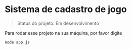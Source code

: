 # Sistema de cadastro de jogo

> Status do projeto: Em desenvolvimento

Para rodar esse projeto na sua máquina, por favor digite

```
node app.js
```
